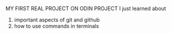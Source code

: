 MY FIRST REAL PROJECT ON ODIN PROJECT
I just learned about 
1. important aspects of git and github
2. how to use commands in terminals
